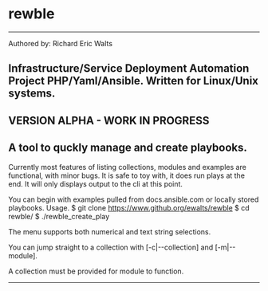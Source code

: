 # rewble
---
Authored by: Richard Eric Walts


 Infrastructure/Service Deployment Automation Project PHP/Yaml/Ansible. Written for Linux/Unix systems.
---

 VERSION ALPHA - WORK IN PROGRESS
---




 A tool to quckly manage and create playbooks.
---

Currently most features of listing collections, modules and examples are functional, with minor bugs.
It is safe to toy with, it does run plays at the end. It will only displays output to the cli at this point.


You can begin with examples pulled from docs.ansible.com or locally stored playbooks. 
Usage. 
$ git clone https://www.github.org/ewalts/rewble
$ cd rewble/
$ ./rewble_create_play

The menu supports both numerical and text string selections. 

You can jump straight to a collection with [-c|--collection] and [-m|--module].

A collection must be provided for module to function.

---



